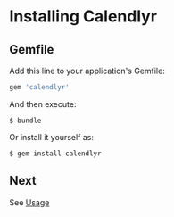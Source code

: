 # Installing Calendlyr

## Gemfile

Add this line to your application's Gemfile:

```ruby
gem 'calendlyr'
```

And then execute:

    $ bundle

Or install it yourself as:

    $ gem install calendlyr

## Next

See [Usage](2_usage.md)
